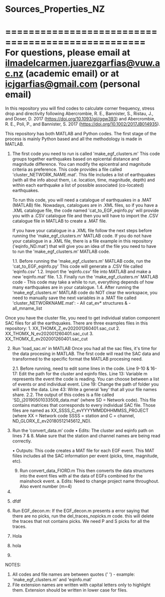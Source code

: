 # Sources_Properties_NZ
==================================================
For questions, please email at ilmadelcarmen.juarezgarfias@vuw.ac.nz (academic email) or at icjgarfias@gmail.com (personal email)
=================================================================================================================================================================

In this repository you will find codes to calculate corner frequency, stress drop and directivity following Abercrombie, R. E., Bannister, S., Ristau, J., and Doser, D. 2017 (https://doi.org/10.1093/gji/ggw393) and Abercrombie, R. E., Poli, P., and Bannister, S. 2017 (https://doi.org/10.1002/2017JB014935).

This repository has both MATLAB and Python codes. The first stage of the process is mainly Python based and all the methodology is made in MATLAB.

1. The first code you need to run is called 'make_egf_clusters.m'
   This code groups together earthquakes based on epicental distance and magnitude difference. You can modify the epicentral and magnitude criteria as preference.    This code provides a file called 'cluster_NETWORK_NAME.mat'. This file includes a list of earthquakes (with all the info about them, i.e. location, time,          magnitude, depth) and within each earthquake a list of possible associated (co-located) earthquakes.

   To run this code, you will need a catalogue of earthquakes in a .MAT (MATLAB) file. Nowadays, catalogues are in .XML files, so if you have a .XML catalogue        file, the code named 'cat_to_EGF_eqinfo.py' will provide you with a .CSV catalogue file and then you will have to import the .CSV catalogue file in MATLAB to        create a .MAT file. 
   
   If you have your catalogue in a .XML file follow the next steps before running the 'make_egf_clusters.m' MATLAB code. If you do not have your catalogue in a        .XML file, there is a file example in this repository ('eqinfo_ND.mat') that will give you an idea of the file you need to have to run the         'make_egf_clusters.m' MATLAB code.
   
   1.1. Before running the 'make_egf_clusters.m' MATLAB code, run the 'cat_to_EGF_eqinfo.py'
        This code will generate a .CSV file called 'eqinfo.csv'
   1.2. Import the 'eqinfo.csv' file into MATLAB and make a new 'eqinfo.mat' file. 
   1.3. Finally run the 'make_egf_clusters.m' MATLAB code - This code may take a while to run, everything depends of how many earthquakes are in your catalogue.
   1.4. After running the 'make_egf_clusters.m' MATLAB code do NOT clear the workspace, you need to manually save the next variables in a .MAT file called            'cluster_NETWORKNAME.mat':
               - All cat_ev* structures &
               - all_mname_list

Once you have the cluster file, you need to get individual station component SAC files for all the earthquakes. 
There are three examples files in this repository:
	1. XX_THOMX_Z_ev202001260401.sac_cut     2. XX_THOMX_N_ev202001260401.sac_cut     3. XX_THOMX_E_ev202001260401.sac_cut

2. Run 'load_sac.m' in MATLAB
   Once you had all the sac files, it's time for the data procesing in MATLAB.
   The first code will read the SAC data and transformed to the specific format the MATLAB procesing need.
   
   2.1. Before running, need to edit some lines in the code.
   	Line 9-10 & 16-17: Edit the path for the cluster and eqinfo files.
	Line 13: Variable m represents the event the code is reading. You can choose between a list of events or and individual event. 
	Line 19: Change the path of folder you will save the data.
	Line 43: Write a general 'key' that all your file names share.
  2.2. The output of this codes is a file called 'SD_j20190501033509_data.mat' (where SD = Network code). This file contains matrices that corresponds to every    	  individual SAC file. Those files are named as XX_SSSS_C_evYYYYMMDDHHMMSS_PROJECT (where XX = Network code SSSS = station and C = channel, 		            ND_GLORX_E_ev20180512145612_ND). 
  
3. Run the ‘convert_data.m’ code
    • Edits:  The cluster and eqinfo path on lines 7 & 8. Make sure that the station and channel names  are being read correctly. 

    • Outputs: This code creates a MAT file for each EGF event. This MAT fiiles includes all the SAC information per event (picks, time, magnitude, etc). 

    9. Run convert_data_FIORD.m This then converts the data structures into the event files with al the data of EGFs combined for the mainshock event. 
        a. Edits: Need to change project name throughout. Also event number (m=4)









4. 
5. dfdf
6. Run EGF_decon.m:  If the EGF_decon.m presents a error saying that there are no picks, run the del_traces_nopicks.m code. this will delete the traces that not contains picks. We need P and S picks for all the traces.  


3. Hola
4. hola
5. 
NOTES:
1. All codes and file names are between quotes (' ') - example: 'make_egf_clusters.m' and 'eqinfo.mat'
2. File extension names are written with capital letters only to highlight them. Extension should be written in lower case for files. 
